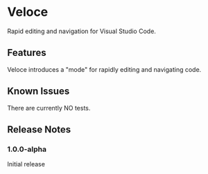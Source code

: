 # Veloce
Rapid editing and navigation for Visual Studio Code.

## Features
Veloce introduces a "mode" for rapidly editing and navigating code.

## Known Issues
There are currently NO tests.

## Release Notes
### 1.0.0-alpha
Initial release
